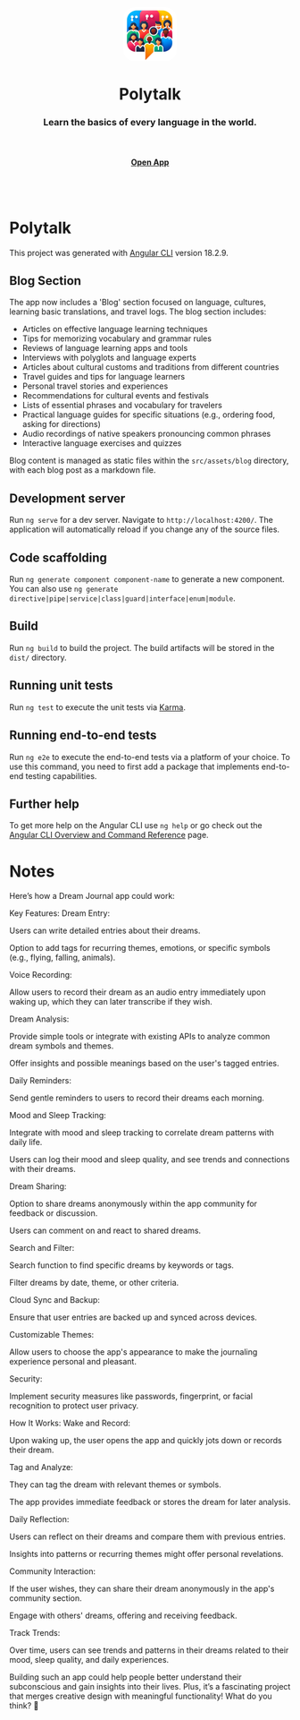 <div align="center">
	<img style="border-radius: 20px" src="public/favicon.png" width="96">
	<h1>Polytalk</h1>
	<h3>Learn the basics of every language in the world.</h3>
	<br>
	<h4><a href="https://polytalk.me">Open App</a></h4>
</div>
<br>
<br>

# Polytalk

This project was generated with [Angular CLI](https://github.com/angular/angular-cli) version 18.2.9.

## Blog Section

The app now includes a 'Blog' section focused on language, cultures, learning basic translations, and travel logs. The blog section includes:

* Articles on effective language learning techniques
* Tips for memorizing vocabulary and grammar rules
* Reviews of language learning apps and tools
* Interviews with polyglots and language experts
* Articles about cultural customs and traditions from different countries
* Travel guides and tips for language learners
* Personal travel stories and experiences
* Recommendations for cultural events and festivals
* Lists of essential phrases and vocabulary for travelers
* Practical language guides for specific situations (e.g., ordering food, asking for directions)
* Audio recordings of native speakers pronouncing common phrases
* Interactive language exercises and quizzes

Blog content is managed as static files within the `src/assets/blog` directory, with each blog post as a markdown file.

## Development server

Run `ng serve` for a dev server. Navigate to `http://localhost:4200/`. The application will automatically reload if you change any of the source files.

## Code scaffolding

Run `ng generate component component-name` to generate a new component. You can also use `ng generate directive|pipe|service|class|guard|interface|enum|module`.

## Build

Run `ng build` to build the project. The build artifacts will be stored in the `dist/` directory.

## Running unit tests

Run `ng test` to execute the unit tests via [Karma](https://karma-runner.github.io).

## Running end-to-end tests

Run `ng e2e` to execute the end-to-end tests via a platform of your choice. To use this command, you need to first add a package that implements end-to-end testing capabilities.

## Further help

To get more help on the Angular CLI use `ng help` or go check out the [Angular CLI Overview and Command Reference](https://angular.dev/tools/cli) page.

# Notes

Here’s how a Dream Journal app could work:

Key Features:
Dream Entry:

Users can write detailed entries about their dreams.

Option to add tags for recurring themes, emotions, or specific symbols (e.g., flying, falling, animals).

Voice Recording:

Allow users to record their dream as an audio entry immediately upon waking up, which they can later transcribe if they wish.

Dream Analysis:

Provide simple tools or integrate with existing APIs to analyze common dream symbols and themes.

Offer insights and possible meanings based on the user's tagged entries.

Daily Reminders:

Send gentle reminders to users to record their dreams each morning.

Mood and Sleep Tracking:

Integrate with mood and sleep tracking to correlate dream patterns with daily life.

Users can log their mood and sleep quality, and see trends and connections with their dreams.

Dream Sharing:

Option to share dreams anonymously within the app community for feedback or discussion.

Users can comment on and react to shared dreams.

Search and Filter:

Search function to find specific dreams by keywords or tags.

Filter dreams by date, theme, or other criteria.

Cloud Sync and Backup:

Ensure that user entries are backed up and synced across devices.

Customizable Themes:

Allow users to choose the app's appearance to make the journaling experience personal and pleasant.

Security:

Implement security measures like passwords, fingerprint, or facial recognition to protect user privacy.

How It Works:
Wake and Record:

Upon waking up, the user opens the app and quickly jots down or records their dream.

Tag and Analyze:

They can tag the dream with relevant themes or symbols.

The app provides immediate feedback or stores the dream for later analysis.

Daily Reflection:

Users can reflect on their dreams and compare them with previous entries.

Insights into patterns or recurring themes might offer personal revelations.

Community Interaction:

If the user wishes, they can share their dream anonymously in the app's community section.

Engage with others' dreams, offering and receiving feedback.

Track Trends:

Over time, users can see trends and patterns in their dreams related to their mood, sleep quality, and daily experiences.

Building such an app could help people better understand their subconscious and gain insights into their lives. Plus, it’s a fascinating project that merges creative design with meaningful functionality! What do you think? 🌟
